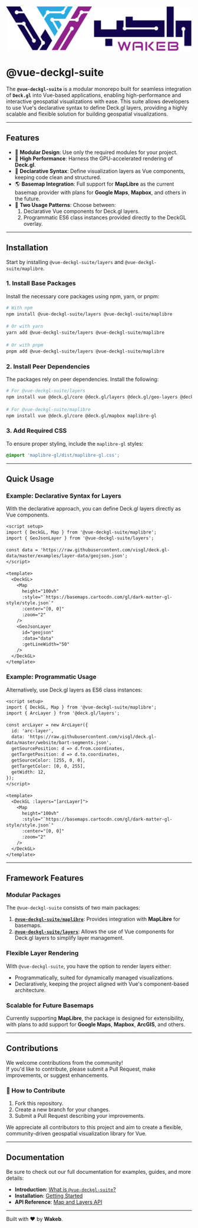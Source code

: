 <p align="center">
  <img src="./docs/public/wakeb-logo-light-mode.png" alt="Wakeb Logo" height="120">
</p>

# @vue-deckgl-suite

The **`@vue-deckgl-suite`** is a modular monorepo built for seamless integration of **`Deck.gl`** into Vue-based applications, enabling high-performance and interactive geospatial visualizations with ease. This suite allows developers to use Vue's declarative syntax to define Deck.gl layers, providing a highly scalable and flexible solution for building geospatial visualizations.

---

## Features

- 🧩 **Modular Design**: Use only the required modules for your project.
- 🚀 **High Performance**: Harness the GPU-accelerated rendering of **Deck.gl**.
- 🔧 **Declarative Syntax**: Define visualization layers as Vue components, keeping code clean and structured.
- 🌎 **Basemap Integration**: Full support for **MapLibre** as the current basemap provider with plans for **Google Maps**, **Mapbox**, and others in the future.
- 🔄 **Two Usage Patterns**: Choose between:
    1. Declarative Vue components for Deck.gl layers.
    2. Programmatic ES6 class instances provided directly to the DeckGL overlay.

---

## Installation

Start by installing `@vue-deckgl-suite/layers` and `@vue-deckgl-suite/maplibre`.

### 1. Install Base Packages
Install the necessary core packages using npm, yarn, or pnpm:
```bash
# With npm
npm install @vue-deckgl-suite/layers @vue-deckgl-suite/maplibre

# Or with yarn
yarn add @vue-deckgl-suite/layers @vue-deckgl-suite/maplibre

# Or with pnpm
pnpm add @vue-deckgl-suite/layers @vue-deckgl-suite/maplibre
```

### 2. Install Peer Dependencies
The packages rely on peer dependencies. Install the following:
```bash
# For @vue-deckgl-suite/layers
npm install vue @deck.gl/core @deck.gl/layers @deck.gl/geo-layers @deck.gl/aggregation-layers

# For @vue-deckgl-suite/maplibre
npm install vue @deck.gl/core @deck.gl/mapbox maplibre-gl
```

### 3. Add Required CSS
To ensure proper styling, include the `maplibre-gl` styles:
```scss
@import 'maplibre-gl/dist/maplibre-gl.css';
```

---

## Quick Usage

### Example: Declarative Syntax for Layers
With the declarative approach, you can define Deck.gl layers directly as Vue components.

```vue
<script setup>
import { DeckGL, Map } from '@vue-deckgl-suite/maplibre';
import { GeoJsonLayer } from '@vue-deckgl-suite/layers';

const data = 'https://raw.githubusercontent.com/visgl/deck.gl-data/master/examples/layer-data/geojson.json';
</script>

<template>
  <DeckGL>
    <Map
      height="100vh"
      :style="`https://basemaps.cartocdn.com/gl/dark-matter-gl-style/style.json`"
      :center="[0, 0]"
      :zoom="2"
    />
    <GeoJsonLayer
      id="geojson"
      :data="data"
      :getLineWidth="50"
    />
  </DeckGL>
</template>
```

### Example: Programmatic Usage
Alternatively, use Deck.gl layers as ES6 class instances:

```vue
<script setup>
import { DeckGL, Map } from '@vue-deckgl-suite/maplibre';
import { ArcLayer } from '@deck.gl/layers';

const arcLayer = new ArcLayer({
  id: 'arc-layer',
  data: 'https://raw.githubusercontent.com/visgl/deck.gl-data/master/website/bart-segments.json',
  getSourcePosition: d => d.from.coordinates,
  getTargetPosition: d => d.to.coordinates,
  getSourceColor: [255, 0, 0],
  getTargetColor: [0, 0, 255],
  getWidth: 12,
});
</script>

<template>
  <DeckGL :layers="[arcLayer]">
    <Map
      height="100vh"
      :style="`https://basemaps.cartocdn.com/gl/dark-matter-gl-style/style.json`"
      :center="[0, 0]"
      :zoom="2"
    />
  </DeckGL>
</template>
```

---

## Framework Features

### Modular Packages
The `@vue-deckgl-suite` consists of two main packages:
1. **[`@vue-deckgl-suite/maplibre`](./docs/maplibre-basemap/)**:
   Provides integration with **MapLibre** for basemaps.
2. **[`@vue-deckgl-suite/layers`](./docs/layers/)**:
   Allows the use of Vue components for Deck.gl layers to simplify layer management.

### Flexible Layer Rendering
With `@vue-deckgl-suite`, you have the option to render layers either:
- Programmatically, suited for dynamically managed visualizations.
- Declaratively, keeping the project aligned with Vue's component-based architecture.

### Scalable for Future Basemaps
Currently supporting **MapLibre**, the package is designed for extensibility, with plans to add support for **Google Maps**, **Mapbox**, **ArcGIS**, and others.

---

## Contributions

We welcome contributions from the community!  
If you'd like to contribute, please submit a Pull Request, make improvements, or suggest enhancements.

### 👥 How to Contribute
1. Fork this repository.
2. Create a new branch for your changes.
3. Submit a Pull Request describing your improvements.

We appreciate all contributors to this project and aim to create a flexible, community-driven geospatial visualization library for Vue.

---

## Documentation

Be sure to check out our full documentation for examples, guides, and more details:

- **Introduction**: [What is `@vue-deckgl-suite`?](./docs/introduction.md)
- **Installation**: [Getting Started](./docs/installation.md)
- **API Reference**: [Map and Layers API](./docs/index.md)

---

Built with ❤️ by **Wakeb**.
